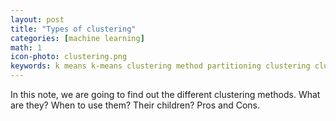 ```yaml
---
layout: post
title: "Types of clustering"
categories: [machine learning]
math: 1
icon-photo: clustering.png
keywords: k means k-means clustering method partitioning clustering cluster k-medoids k medoids PAM oartitioning
---
```


In this note, we are going to find out the different clustering methods. What are they? When to use them? Their children? Pros and Cons.

